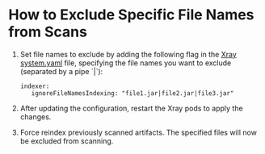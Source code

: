 # How to Exclude Specific File Names from Scans

1.  Set file names to exclude by adding the following flag in the [Xray system.yaml](https://jfrog.com/help/r/jfrog-installation-setup-documentation/xray-system-yaml) file, specifying the file names you want to exclude (separated by a pipe \`|\`):&#x20;

    ```plaintext
    indexer:
       ignoreFileNamesIndexing: "file1.jar|file2.jar|file3.jar"
    ```
2. After updating the configuration, restart the Xray pods to apply the changes.
3. Force reindex previously scanned artifacts. The specified files will now be excluded from scanning.

